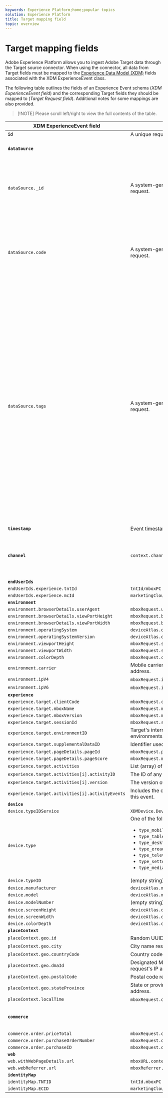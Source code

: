 ```yaml
---
keywords: Experience Platform;home;popular topics
solution: Experience Platform
title: Target mapping field
topic: overview
---
```


# Target mapping fields

Adobe Experience Platform allows you to ingest Adobe Target data through the Target source connector. When using the connector, all data from Target fields must be mapped to the [Experience Data Model (XDM)](../../../../xdm/home.md) fields associated with the XDM ExperienceEvent class.

The following table outlines the fields of an Experience Event schema (*XDM ExperienceEvent field*) and the corresponding Target fields they should be mapped to (*Target Request field*). Additional notes for some mappings are also provided.

>[!NOTE] Please scroll left/right to view the full contents of the table.

| XDM ExperienceEvent field | Target Request field | Notes |
| ------------------------- | -------------------- | ----- |
| **`id`** | A unique request identifier |
| **`dataSource`** | | Configured to "1" for all clients. |
| `dataSource._id` | A system-generated value that cannot be passed in with the request. | The unique ID of this data source. This would be provided by the individual or system that created the data source. |
| `dataSource.code` | A system-generated value that cannot be passed in with the request. | A shortcut to the full @id. At least one of the code or @id can be used. Sometimes, this code is referred to as the data source integration code. |
| `dataSource.tags` | A system-generated value that cannot be passed in with the request. | Tags are used to indicate how the aliases represented by a given data source should be interpreted by applications using those aliases.<br><br>Examples:<br><ul><li>`isAVID`: Data sources representing Analytics visitor IDs.</li><li>`isCRSKey`: Data sources representing aliases that should be used as keys in CRS.</li></ul>Tags are set when the data source is created but they are also included in pipeline messages when referencing a given data source. |
| **`timestamp`** | Event timestamp |
| **`channel`** | `context.channel` | Only works with view delivery. Options are "web" and "mobile", with "web" being the default. |
| **`endUserIds`** |
| `endUserIds.experience.tntId` | `tntId/mboxPC` |
| `endUserIds.experience.mcId` | `marketingCloudVisitorId` |
| **`environment`** |
| `environment.browserDetails.userAgent` | `mboxRequest.userAgent` |
| `environment.browserDetails.viewPortHeight` | `mboxRequest.browserHeight` |
| `environment.browserDetails.viewPortWidth` | `mboxRequest.browserWidth` |
| `environment.operatingSystem` | `deviceAtlas.osName` |
| `environment.operatingSystemVersion` | `deviceAtlas.osVersion` |
| `environment.viewportHeight` | `mboxRequest.screenHeight` |
| `environment.viewportWidth` | `mboxRequest.screenWidth` |
| `environment.colorDepth` | `mboxRequest.colorDepth` |
| `environment.carrier` | Mobile carrier name resolved based on the request's IP address. |
| `environment.ipV4` | `mboxRequest.ipAddress` (if in V4 format) |
| `environment.ipV6` | `mboxRequest.ipAddress` (if in V6 format) |
| **`experience`** |
| `experience.target.clientCode` | `mboxRequest.client` |
| `experience.target.mboxName` | `mboxRequest.mboxName` |
| `experience.target.mboxVersion` | `mboxRequest.mboxVersion` |
| `experience.target.sessionId` | `mboxRequest.sessionId` |
| `experience.target.environmentID` | Target's internal mapping for customer-defined environments (such as dev, qa, or prod). |
| `experience.target.supplementalDataID` | Identifier used to stitch Target events with Analytics events |
| `experience.target.pageDetails.pageId` | `mboxRequest.pageId` |
| `experience.target.pageDetails.pageScore` | `mboxRequest.mboxPageValue` |
| `experience.target.activities` | List (array) of activities the visitor has qualified for |
| `experience.target.activities[i].activityID` | The ID of any given activity the visitor qualified for |
| `experience.target.activities[i].version` | The version of any given activity the visitor qualified for |
| `experience.target.activities[i].activityEvents` | Includes the details of activity events the user has hit with this event. |
| **`device`** |
| `device.typeIDService` | `XDMDevice.Device.TypeIDService.typeIDService_deviceatlas` |
| `device.type` | One of the following properties of `deviceAtlas` (or NULL): <ul><li>`type_mobile`</li><li>`type_tablet`</li><li>`type_desktop`</li><li>`type_ereader`</li><li>`type_television`</li><li>`type_settop`</li><li>`type_mediaplayer`</li></ul> |
| `device.typeID` | (empty string) |
| `device.manufacturer` | `deviceAtlas.manufacturer` |
| `device.model` | `deviceAtlas.model` |
| `device.modelNumber` | (empty string) |
| `device.screenHeight` | `deviceAtlas.displayHeight` |
| `device.screenWidth` | `deviceAtlas.displayWidth` |
| `device.colorDepth` | `deviceAtlas.displayColorDepth` |
| **`placeContext`** |
| `placeContext.geo.id` | Random UUID (mandatory) |
| `placeContext.geo.city` | City name resolved based on the request's IP address. |
| `placeContext.geo.countryCode` | Country code resolved based on the request's IP address. |
| `placeContext.geo.dmaId` | Designated Market Area code resolved based on the request's IP address. |
| `placeContext.geo.postalCode` | Postal code resolved based on the request's IP address. |
| `placeContext.geo.stateProvince` | State or province resolved based on the request's IP address. |
| `placeContext.localTime` | `mboxRequest.offsetTime` + `mboxRequest.currentServerTime` |
| **`commerce`** | | Set only if order details are present in the request. |
| `commerce.order.priceTotal` | `mboxRequest.orderTotal` |
| `commerce.order.purchaseOrderNumber` | `mboxRequest.orderId` |
| `commerce.order.purchaseID` | `mboxRequest.orderId` |
| **`web`** |
| `web.withWebPageDetails.url` | `mboxURL.context.address.url` |
| `web.webReferrer.url` | `mboxReferrer.context.address.url` |
| **`identityMap`** |
| `identityMap.TNTID` | `tntId.mboxPC` |
| `identityMap.ECID` | `marketingCloudVisitorId` |
